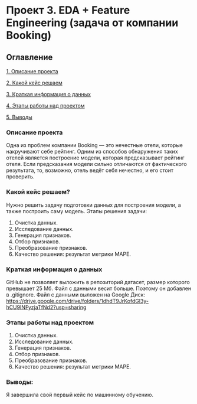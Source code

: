 # Проект 3. EDA + Feature Engineering (задача от компании Booking) 

## Оглавление
[1. Описание проекта](https://github.com/LILICONDA/sf_data_science/tree/main/project_3/README.md#Описание-проекта)

[2. Какой кейс решаем](https://github.com/LILICONDA/sf_data_science/tree/main/project_3/README.md#Какой-кейс-решаем)

[3. Краткая информация о данных](https://github.com/LILICONDA/sf_data_science/tree/main/project_3/README.md#Краткая-информация-о-данных)

[4. Этапы работы над проектом](https://github.com/LILICONDA/sf_data_science/tree/main/project_3/README.md#Этапы-работы-над-проектом)

[5. Выводы](https://github.com/LILICONDA/sf_data_science/tree/main/project_3/README.md#Выводы)

### Описание проекта
Одна из проблем компании Booking — это нечестные отели, которые накручивают себе рейтинг. Одним из способов обнаружения таких отелей является построение модели, которая предсказывает рейтинг отеля. Если предсказания модели сильно отличаются от фактического результата, то, возможно, отель ведёт себя нечестно, и его стоит проверить.


### Какой кейс решаем?
Нужно решить задачу подготовки данных для построения модели, а также построить саму модель. Этапы решения задачи:
1. Очистка данных.
2. Исследование данных.
3. Генерация признаков.
4. Отбор признаков.
5. Преобразование признаков.
6. Качество решения: результат метрики MAPE.

### Краткая информация о данных
GitHub не позволяет выложить в репозиторий датасет, размер которого превышает 25 Мб. Файл с данными весит больше. Поэтому он добавлен в .gitignore. Файл с данными выложен на Google Диск: https://drive.google.com/drive/folders/1dhdT9JrKofdGl3y-hCU9INFyzjaTfNd2?usp=sharing


### Этапы работы над проектом
1. Очистка данных.
2. Исследование данных.
3. Генерация признаков.
4. Отбор признаков.
5. Преобразование признаков.
6. Качество решения: результат метрики MAPE.

### Выводы:
Я завершила свой первый кейс по машинному обучению.